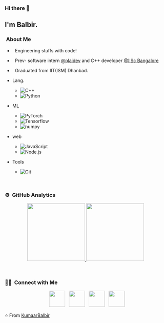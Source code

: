 ### Hi there 👋

<h2> I'm Balbir.</h2>

<h3> &nbsp;About Me </h3>

-  &nbsp; Engineering stuffs with code!
-  &nbsp; Prev- software intern [@plaidev](https://github.com/plaidev) and C++ developer [@IISc Bangalore](https://iisc.ac.in/)
-  &nbsp; Graduated from IIT(ISM) Dhanbad.


- Lang. &nbsp;
  - ![C++](https://img.shields.io/badge/-C++-333333?style=flat&logo=C%2B%2B&logoColor=00599C)
  - ![Python](https://img.shields.io/badge/-Python-333333?style=flat&logo=python)
  
- ML &nbsp;
  - ![PyTorch](https://img.shields.io/badge/PyTorch-%23EE4C2C.svg?style=for-the-badge&logo=PyTorch&logoColor=white)
  - ![Tensorflow](https://img.shields.io/badge/-Tensorflow-333333?style=flat&logo=Tensorflow)
  - ![numpy](https://img.shields.io/badge/-numpy-333333?style=flat&logo=numpy)

- web &nbsp;
  - ![JavaScript](https://img.shields.io/badge/-JavaScript-333333?style=flat&logo=javascript)
  - ![Node.js](https://img.shields.io/badge/-Node.js-333333?style=flat&logo=node.js)

- Tools &nbsp;
  - ![Git](https://img.shields.io/badge/-Git-333333?style=flat&logo=git)



<br/>

### ⚙️ &nbsp;GitHub Analytics

<p align="center">
<a href="https://github.com/KumaarBalbir">
  <img height="180em" src="https://github-readme-stats-eight-theta.vercel.app/api?username=KumaarBalbir&show_icons=true&theme=algolia&count_private=true"/>
  <img height="180em" src="https://github-readme-stats-eight-theta.vercel.app/api/top-langs/?username=KumaarBalbir&layout=compact&langs_count=8&theme=algolia&hide=Jupyter%20Notebook"/>
</a>
</p>

<br/>

<h3> 🤝🏻 &nbsp;Connect with Me </h3>

<p align="center">
&nbsp; <a href="https://twitter.com/KumaarBalbir" target="_blank" rel="noopener noreferrer"><img src="https://img.icons8.com/plasticine/100/000000/twitter.png" width="50" /></a>  
&nbsp; <a href="https://www.instagram.com/kumaarbalbir/?hl=en" target="_blank" rel="noopener noreferrer"><img src="https://img.icons8.com/plasticine/100/000000/instagram-new.png" width="50" /></a>  
&nbsp; <a href="https://www.linkedin.com/in/balbir-prasad-362aa2121/" target="_blank" rel="noopener noreferrer"><img src="https://img.icons8.com/plasticine/100/000000/linkedin.png" width="50" /></a>
&nbsp; <a href="mailto:prasadbalbir1056@gmail.com" target="_blank" rel="noopener noreferrer"><img src="https://img.icons8.com/plasticine/100/000000/gmail.png"  width="50" /></a>
</p>

⭐️ From [KumaarBalbir](https://github.com/KumaarBalbir)
